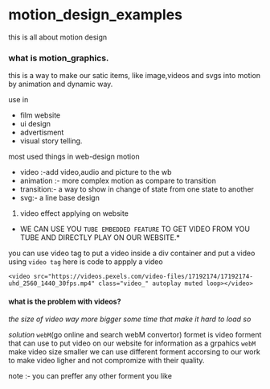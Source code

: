 # motion_design_examples
this is all about motion design 

### what is motion_graphics.
this is a way to make our satic items, like image,videos and svgs into motion by animation and dynamic way.

use in 
* film website
* ui design
* advertisment
* visual story telling.

most used things in web-design motion 
* video :-add video,audio and picture to the wb
* animation :- more complex motion as compare to transition
* transition:- a way to show in change of state from one state to another
* svg:- a line base design 


1) video effect applying on website
* WE CAN USE YOU `TUBE EMBEDDED FEATURE` TO GET VIDEO FROM YOU TUBE AND DIRECTLY PLAY ON OUR WEBSITE.*

you can use video tag to put a video inside a div container and put a video using `video tag` here is code to appply a video
```
<video src="https://videos.pexels.com/video-files/17192174/17192174-uhd_2560_1440_30fps.mp4" class="video_" autoplay muted loop></video>
```
#### what is the problem with videos?
*the size of video way more bigger some time that make it hard to load so*

*solution*
`webM`(go online and search webM convertor)  formet is video forment that can use to put video on our website for information as a grpahics
`webM` make video size smaller we can use different forment accorsing to our work to make video ligher and not compromize with their quality.

note :- you can preffer any other forment you like
